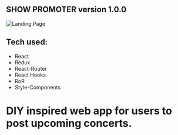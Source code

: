 ## SHOW PROMOTER version 1.0.0

![Landing Page](/frontend/public/SPHome.png)

## Tech used:

- React
- Redux
- React-Router
- React Hooks
- RoR
- Style-Components

# DIY inspired web app for users to post upcoming concerts.

